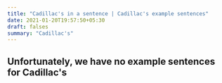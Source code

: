 ```yaml
---
title: "Cadillac's in a sentence | Cadillac's example sentences"
date: 2021-01-20T19:57:50+05:30
draft: falses
summary: "Cadillac's"
---
```

## Unfortunately, we have no example sentences for Cadillac's                 
